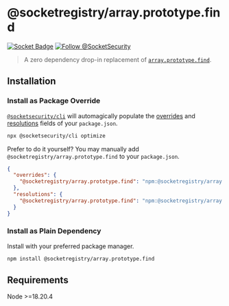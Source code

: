 # @socketregistry/array.prototype.find

[![Socket Badge](https://socket.dev/api/badge/npm/package/@socketregistry/array.prototype.find)](https://socket.dev/npm/package/@socketregistry/array.prototype.find)
[![Follow @SocketSecurity](https://img.shields.io/twitter/follow/SocketSecurity?style=social)](https://twitter.com/SocketSecurity)

> A zero dependency drop-in replacement of
> [`array.prototype.find`](https://www.npmjs.com/package/array.prototype.find).

## Installation

### Install as Package Override

[`@socketsecurity/cli`](https://www.npmjs.com/package/@socketsecurity/cli) will
automagically populate the
[overrides](https://docs.npmjs.com/cli/v9/configuring-npm/package-json#overrides)
and [resolutions](https://yarnpkg.com/configuration/manifest#resolutions) fields
of your `package.json`.

```sh
npx @socketsecurity/cli optimize
```

Prefer to do it yourself? You may manually add
`@socketregistry/array.prototype.find` to your `package.json`.

```json
{
  "overrides": {
    "@socketregistry/array.prototype.find": "npm:@socketregistry/array.prototype.find@^1"
  },
  "resolutions": {
    "@socketregistry/array.prototype.find": "npm:@socketregistry/array.prototype.find@^1"
  }
}
```

### Install as Plain Dependency

Install with your preferred package manager.

```sh
npm install @socketregistry/array.prototype.find
```

## Requirements

Node &gt;=18.20.4
